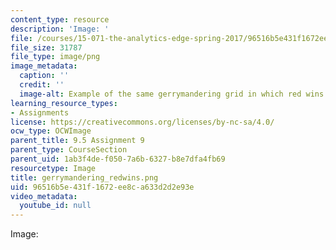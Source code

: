 ```yaml
---
content_type: resource
description: 'Image: '
file: /courses/15-071-the-analytics-edge-spring-2017/96516b5e431f1672ee8ca633d2d2e93e_gerrymandering_redwins.png
file_size: 31787
file_type: image/png
image_metadata:
  caption: ''
  credit: ''
  image-alt: Example of the same gerrymandering grid in which red wins.
learning_resource_types:
- Assignments
license: https://creativecommons.org/licenses/by-nc-sa/4.0/
ocw_type: OCWImage
parent_title: 9.5 Assignment 9
parent_type: CourseSection
parent_uid: 1ab3f4de-f050-7a6b-6327-b8e7dfa4fb69
resourcetype: Image
title: gerrymandering_redwins.png
uid: 96516b5e-431f-1672-ee8c-a633d2d2e93e
video_metadata:
  youtube_id: null
---
```

Image: 